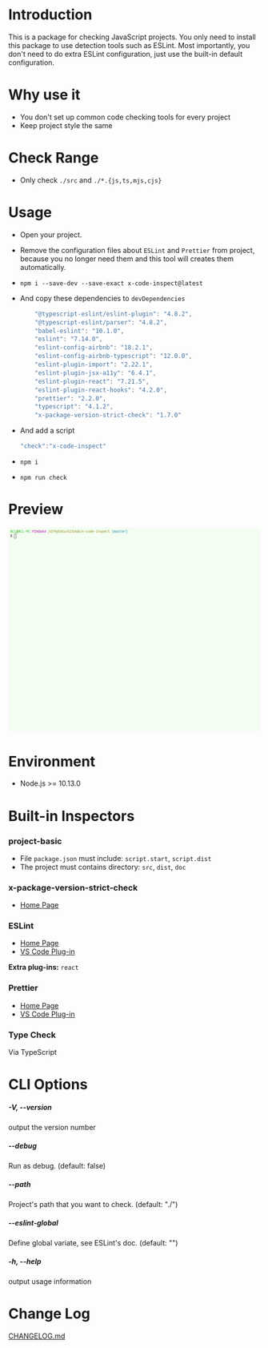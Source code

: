 # Introduction

This is a package for checking JavaScript projects. You only need to install this package to use detection tools such as ESLint. Most importantly, you don't need to do extra ESLint configuration, just use the built-in default configuration.

# Why use it

-   You don't set up common code checking tools for every project
-   Keep project style the same

# Check Range

-   Only check `./src` and `./*.{js,ts,mjs,cjs}`

# Usage

-   Open your project.

-   Remove the configuration files about `ESLint` and `Prettier` from project, because you no longer need them and this tool will creates them automatically.

-   `npm i --save-dev --save-exact x-code-inspect@latest`

-   And copy these dependencies to `devDependencies`

    ```javascript
        "@typescript-eslint/eslint-plugin": "4.8.2",
        "@typescript-eslint/parser": "4.8.2",
        "babel-eslint": "10.1.0",
        "eslint": "7.14.0",
        "eslint-config-airbnb": "18.2.1",
        "eslint-config-airbnb-typescript": "12.0.0",
        "eslint-plugin-import": "2.22.1",
        "eslint-plugin-jsx-a11y": "6.4.1",
        "eslint-plugin-react": "7.21.5",
        "eslint-plugin-react-hooks": "4.2.0",
        "prettier": "2.2.0",
        "typescript": "4.1.2",
        "x-package-version-strict-check": "1.7.0"
    ```

-   And add a script

    ```javascript
    "check":"x-code-inspect"
    ```

-   `npm i`

-   `npm run check`

# Preview

![](doc/imgs/1.gif)

# Environment

-   Node.js >= 10.13.0

# Built-in Inspectors

### project-basic

-   File `package.json` must include: `script.start`, `script.dist`
-   The project must contains directory: `src`, `dist`, `doc`

### x-package-version-strict-check

-   [Home Page](https://github.com/xucongli1989/x-package-version-strict-check)

### ESLint

-   [Home Page](https://eslint.org/)
-   [VS Code Plug-in](https://marketplace.visualstudio.com/items?itemName=dbaeumer.vscode-eslint#review-details)

**Extra plug-ins:** `react`

### Prettier

-   [Home Page](https://prettier.io/docs/en/index.html)
-   [VS Code Plug-in](https://marketplace.visualstudio.com/items?itemName=esbenp.prettier-vscode#review-details)

### Type Check

Via TypeScript

# CLI Options

##### -V, --version

output the version number

##### --debug

Run as debug. (default: false)

##### --path

Project's path that you want to check. (default: "./")

##### --eslint-global

Define global variate, see ESLint's doc. (default: "")

##### -h, --help

output usage information

# Change Log

[CHANGELOG.md](CHANGELOG.md)

